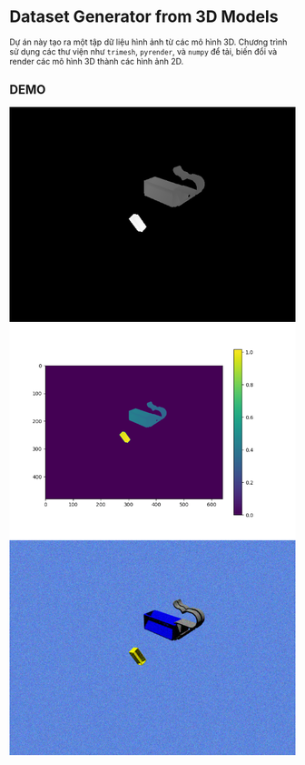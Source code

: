 # Dataset Generator from 3D Models

Dự án này tạo ra một tập dữ liệu hình ảnh từ các mô hình 3D. Chương trình sử dụng các thư viện như `trimesh`, `pyrender`, và `numpy` để tải, biến đổi và render các mô hình 3D thành các hình ảnh 2D.

## DEMO

<!-- add image from resources folder -->
![DepthImage](resources/depth_000002.png)
![ColorImage](resources/depth_color_000002.png)
![NormalImage](resources/sample_000002.png)